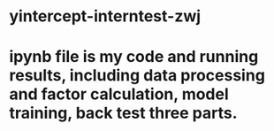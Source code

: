 # yintercept-interntest-zwj

# ipynb file is my code and running results, including data processing and factor calculation, model training, back test three parts.
